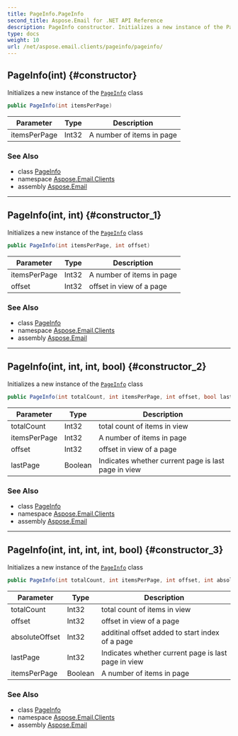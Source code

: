 ```yaml
---
title: PageInfo.PageInfo
second_title: Aspose.Email for .NET API Reference
description: PageInfo constructor. Initializes a new instance of the PageInfo class
type: docs
weight: 10
url: /net/aspose.email.clients/pageinfo/pageinfo/
---
```

## PageInfo(int) {#constructor}

Initializes a new instance of the [`PageInfo`](../) class

```csharp
public PageInfo(int itemsPerPage)
```

| Parameter | Type | Description |
| --- | --- | --- |
| itemsPerPage | Int32 | A number of items in page |

### See Also

* class [PageInfo](../)
* namespace [Aspose.Email.Clients](../../pageinfo/)
* assembly [Aspose.Email](../../../)

---

## PageInfo(int, int) {#constructor_1}

Initializes a new instance of the [`PageInfo`](../) class

```csharp
public PageInfo(int itemsPerPage, int offset)
```

| Parameter | Type | Description |
| --- | --- | --- |
| itemsPerPage | Int32 | A number of items in page |
| offset | Int32 | offset in view of a page |

### See Also

* class [PageInfo](../)
* namespace [Aspose.Email.Clients](../../pageinfo/)
* assembly [Aspose.Email](../../../)

---

## PageInfo(int, int, int, bool) {#constructor_2}

Initializes a new instance of the [`PageInfo`](../) class

```csharp
public PageInfo(int totalCount, int itemsPerPage, int offset, bool lastPage)
```

| Parameter | Type | Description |
| --- | --- | --- |
| totalCount | Int32 | total count of items in view |
| itemsPerPage | Int32 | A number of items in page |
| offset | Int32 | offset in view of a page |
| lastPage | Boolean | Indicates whether current page is last page in view |

### See Also

* class [PageInfo](../)
* namespace [Aspose.Email.Clients](../../pageinfo/)
* assembly [Aspose.Email](../../../)

---

## PageInfo(int, int, int, int, bool) {#constructor_3}

Initializes a new instance of the [`PageInfo`](../) class

```csharp
public PageInfo(int totalCount, int itemsPerPage, int offset, int absoluteOffset, bool lastPage)
```

| Parameter | Type | Description |
| --- | --- | --- |
| totalCount | Int32 | total count of items in view |
| offset | Int32 | offset in view of a page |
| absoluteOffset | Int32 | additinal offset added to start index of a page |
| lastPage | Int32 | Indicates whether current page is last page in view |
| itemsPerPage | Boolean | A number of items in page |

### See Also

* class [PageInfo](../)
* namespace [Aspose.Email.Clients](../../pageinfo/)
* assembly [Aspose.Email](../../../)


